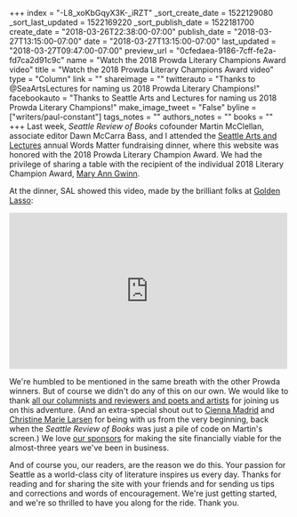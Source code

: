 +++
index = "-L8_xoKbGqyX3K-_iRZT"
_sort_create_date = 1522129080
_sort_last_updated = 1522169220
_sort_publish_date = 1522181700
create_date = "2018-03-26T22:38:00-07:00"
publish_date = "2018-03-27T13:15:00-07:00"
date = "2018-03-27T13:15:00-07:00"
last_updated = "2018-03-27T09:47:00-07:00"
preview_url = "0cfedaea-9186-7cff-fe2a-fd7ca2d91c9c"
name = "Watch the 2018 Prowda Literary Champions Award video"
title = "Watch the 2018 Prowda Literary Champions Award video"
type = "Column"
link = ""
shareimage = ""
twitterauto = "Thanks to @SeaArtsLectures for naming us 2018 Prowda Literary Champions!"
facebookauto = "Thanks to Seattle Arts and Lectures for naming us 2018 Prowda Literary Champions!"
make_image_tweet = "False"
byline = ["writers/paul-constant"]
tags_notes = ""
authors_notes = ""
books = ""
+++
Last week, *Seattle Review of Books* cofounder Martin McClellan, associate editor Dawn McCarra Bass, and I attended the [Seattle Arts and Lectures](https://lectures.org/) annual Words Matter fundraising dinner, where this website was honored with the 2018 Prowda Literary Champion Award. We had the privilege of sharing a table with the recipient of the individual 2018 Literary Champion Award, [Mary Ann Gwinn](http://abcnews.go.com/Politics/lawmakers-nra-money/story?id=53230001). 

At the dinner, SAL showed this video, made by the brilliant folks at [Golden Lasso](http://www.goldenlasso.com/):

<iframe src="https://player.vimeo.com/video/260480757" width="500" height="281" frameborder="0" webkitallowfullscreen mozallowfullscreen allowfullscreen></iframe>

We're humbled to be mentioned in the same breath with the other Prowda winners. But of course we didn't do any of this on our own. We would like to thank [all our columnists and reviewers and poets and artists](http://www.seattlereviewofbooks.com/writers/) for joining us on this adventure. (And an extra-special shout out to [Cienna Madrid](http://www.seattlereviewofbooks.com/writers/cienna-madrid/) and [Christine Marie Larsen](http://www.seattlereviewofbooks.com/writers/christine-marie-larsen/) for being with us from the very beginning, back when the *Seattle Review of Books* was just a pile of code on Martin's screen.) We love [our sponsors](http://www.seattlereviewofbooks.com/sponsor) for making the site financially viable for the almost-three years we've been in business. 

And of course you, our readers, are the reason we do this. Your passion for Seattle as a world-class city of literature inspires us every day. Thanks for reading and for sharing the site with your friends and for sending us tips and corrections and words of encouragement. We're just getting started, and we're so thrilled to have you along for the ride. Thank you. 